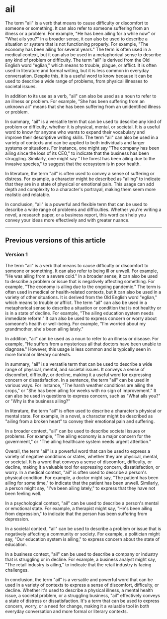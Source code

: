 # ail

The term "ail" is a verb that means to cause difficulty or discomfort to someone or something. It can also refer to someone suffering from an illness or a problem. For example, "He has been ailing for a while now" or "What ails you?" In a broader sense, it can also be used to describe a situation or system that is not functioning properly. For example, "The economy has been ailing for several years." The term is often used in a medical context, but it can also be used in a metaphorical sense to describe any kind of problem or difficulty. The term "ail" is derived from the Old English word "eglian," which means to trouble, plague, or afflict. It is often used in literature and formal writing, but it is less common in everyday conversation. Despite this, it is a useful word to know because it can be used to describe a wide range of problems, from physical illnesses to societal issues. 

In addition to its use as a verb, "ail" can also be used as a noun to refer to an illness or problem. For example, "She has been suffering from an unknown ail" means that she has been suffering from an unidentified illness or problem. 

In summary, "ail" is a versatile term that can be used to describe any kind of problem or difficulty, whether it is physical, mental, or societal. It is a useful word to know for anyone who wants to expand their vocabulary and improve their descriptive writing skills. The term "ail" can also be used in a variety of contexts and can be applied to both individuals and larger systems or situations. For instance, one might say "The company has been ailing since the loss of its CEO," to indicate that the business has been struggling. Similarly, one might say "The forest has been ailing due to the invasive species," to suggest that the ecosystem is in poor health.

In literature, the term "ail" is often used to convey a sense of suffering or distress. For example, a character might be described as "ailing" to indicate that they are in a state of physical or emotional pain. This usage can add depth and complexity to a character's portrayal, making them seem more realistic and relatable.

In conclusion, "ail" is a powerful and flexible term that can be used to describe a wide range of problems and difficulties. Whether you're writing a novel, a research paper, or a business report, this word can help you convey your ideas more effectively and with greater nuance.

---

## Previous versions of this article

### Version 1

The term "ail" is a verb that means to cause difficulty or discomfort to someone or something. It can also refer to being ill or unwell. For example, "He was ailing from a severe cold." In a broader sense, it can also be used to describe a problem or issue that is negatively affecting something. For example, "The economy is ailing due to the ongoing pandemic." The term is often used in medical or health-related contexts, but it can also be used in a variety of other situations. It is derived from the Old English word "eglian," which means to trouble or afflict. The term "ail" can also be used in a metaphorical sense to describe a situation or condition that is not healthy or is in a state of decline. For example, "The ailing education system needs immediate reform." It can also be used to express concern or worry about someone's health or well-being. For example, "I'm worried about my grandmother, she's been ailing lately."

In addition, "ail" can be used as a noun to refer to an illness or disease. For example, "He suffers from a mysterious ail that doctors have been unable to diagnose." However, this usage is less common and is typically seen in more formal or literary contexts.

In summary, "ail" is a versatile term that can be used to describe a wide range of physical, mental, and societal issues. It conveys a sense of discomfort, difficulty, or decline, making it a useful word for expressing concern or dissatisfaction. In a sentence, the term "ail" can be used in various ways. For instance, "The harsh weather conditions are ailing the crops," or "She has been ailing for weeks with no sign of improvement." It can also be used in questions to express concern, such as "What ails you?" or "Why is the business ailing?" 

In literature, the term "ail" is often used to describe a character's physical or mental state. For example, in a novel, a character might be described as "ailing from a broken heart" to convey their emotional pain and suffering. 

In a broader context, "ail" can be used to describe societal issues or problems. For example, "The ailing economy is a major concern for the government," or "The ailing healthcare system needs urgent attention."

Overall, the term "ail" is a powerful word that can be used to express a variety of negative conditions or states, whether they are physical, mental, or societal. It is a word that conveys a sense of discomfort, difficulty, or decline, making it a valuable tool for expressing concern, dissatisfaction, or worry. In a medical context, "ail" is often used to describe a person's physical condition. For example, a doctor might say, "The patient has been ailing for some time," to indicate that the patient has been unwell. Similarly, a person might say, "I've been ailing lately," to express that they have not been feeling well.

In a psychological context, "ail" can be used to describe a person's mental or emotional state. For example, a therapist might say, "He's been ailing from depression," to indicate that the person has been suffering from depression.

In a societal context, "ail" can be used to describe a problem or issue that is negatively affecting a community or society. For example, a politician might say, "Our education system is ailing," to express concern about the state of education.

In a business context, "ail" can be used to describe a company or industry that is struggling or in decline. For example, a business analyst might say, "The retail industry is ailing," to indicate that the retail industry is facing challenges.

In conclusion, the term "ail" is a versatile and powerful word that can be used in a variety of contexts to express a sense of discomfort, difficulty, or decline. Whether it's used to describe a physical illness, a mental health issue, a societal problem, or a struggling business, "ail" effectively conveys a state of distress or dissatisfaction. It's a term that can be used to express concern, worry, or a need for change, making it a valuable tool in both everyday conversation and more formal or literary contexts.